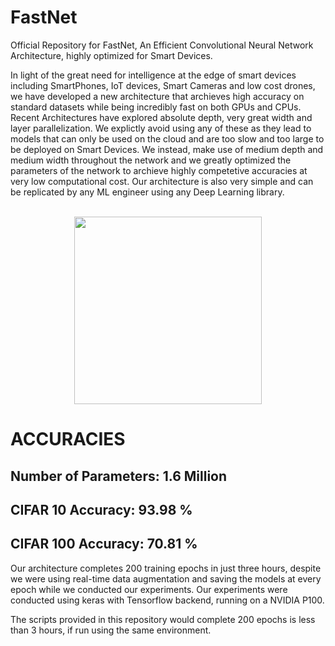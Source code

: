 # FastNet
Official Repository for FastNet, An Efficient Convolutional Neural Network Architecture,  highly optimized for Smart Devices.

In light of the great need for intelligence at the edge of smart devices including SmartPhones, IoT devices, Smart Cameras and low cost drones, we have developed a new architecture that archieves high accuracy on standard datasets while being incredibly fast on both GPUs and CPUs.
Recent Architectures have explored absolute depth, very great width and layer parallelization. We explictly avoid using any of these as they lead to models that can only be used on the cloud and are too slow and too large to be deployed on Smart Devices. We instead, make use of medium depth and medium width throughout the network and we greatly optimized the parameters of the network to archieve highly competetive accuracies at very low computational cost. Our architecture is also very simple and can be replicated by any ML engineer using any Deep Learning library.

<br>

<center><img src="https://github.com/johnolafenwa/FastNet/raw/master/model.png" width=300 /></center>

<h1>ACCURACIES</h1>

<h2>Number of Parameters: 1.6 Million</h2>
<h2>CIFAR 10 Accuracy: 93.98 %</h2>
<h2>CIFAR 100 Accuracy: 70.81 %</h2>

Our architecture completes 200 training epochs in just three hours, despite we were using real-time data augmentation and saving the models at every epoch while we conducted our experiments. Our experiments were conducted using keras with Tensorflow backend, running on a NVIDIA P100.

The scripts provided in this repository would complete 200 epochs is less than 3 hours, if run using the same environment.




